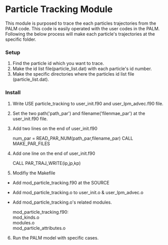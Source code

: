 # Particle Tracking Module
This module is purposed to trace the each particles trajectories from the PALM code. 
This code is easily operated with the user codes in the PALM. 
Following the below process will make each particle's trajectories at the specific folder. 

### Setup 
1. Find the particle id which you want to trace. 
2. Make the id list file(particle_list.dat) with each particle's id number. 
3. Make the specific directories where the particles id list file (particle_list.dat).

### Install 
1. Write USE particle_tracking to user_init.f90 and user_lpm_advec.f90 file. 
2. Set the two path('path_par') and filename('filenmae_par') at the user_init.f90 file. 
3. Add two lines on the end of user_init.f90 

    num_par = READ_PAR_NUM(path_par,filename_par)
    CALL MAKE_PAR_FILES

4. Add one line on the end of user_init.f90 

    CALL PAR_TRAJ_WRITE(ip,jp,kp)
    
5. Modifiy the Makefile 
  - Add mod_particle_tracking.f90 at the SOURCE
  - Add mod_particle_tracking.o to user_init.o & user_lpm_advec.o
  - Add mod_particle_tracking.o's related modules. 
  
    mod_particle_tracking.f90: \
         mod_kinds.o \
         modules.o \
         mod_particle_attributes.o
         
6. Run the PALM model with specific cases.
    
